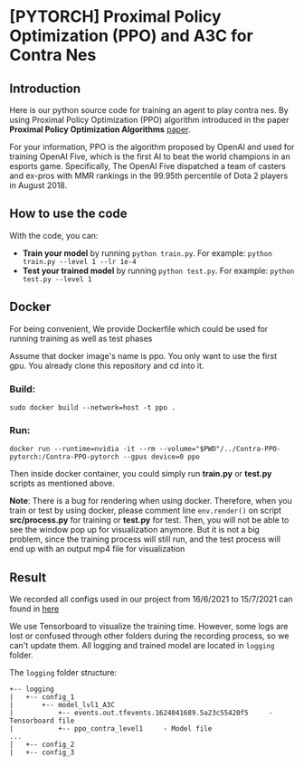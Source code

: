 # [PYTORCH] Proximal Policy Optimization (PPO) and A3C for Contra Nes

## Introduction

Here is our python source code for training an agent to play contra nes. By using Proximal Policy Optimization (PPO) algorithm introduced in the paper **Proximal Policy Optimization Algorithms** [paper](https://arxiv.org/abs/1707.06347). 

For your information, PPO is the algorithm proposed by OpenAI and used for training OpenAI Five, which is the first AI to beat the world champions in an esports game. Specifically, The OpenAI Five dispatched a team of casters and ex-pros with MMR rankings in the 99.95th percentile of Dota 2 players in August 2018.

<!-- <p align="center">
  <img src="demo/video-1.gif"><br/>
  <i>Sample result</i>
</p> -->
## How to use the code

With the code, you can:

* **Train your model** by running ```python train.py```. For example: ```python train.py --level 1 --lr 1e-4```
* **Test your trained model** by running ```python test.py```. For example: ```python test.py --level 1```

## Docker

For being convenient, We provide Dockerfile which could be used for running training as well as test phases

Assume that docker image's name is ppo. You only want to use the first gpu. You already clone this repository and cd into it.

### Build:

`sudo docker build --network=host -t ppo .`

### Run:

`docker run --runtime=nvidia -it --rm --volume="$PWD"/../Contra-PPO-pytorch:/Contra-PPO-pytorch --gpus device=0 ppo`

Then inside docker container, you could simply run **train.py** or **test.py** scripts as mentioned above.

**Note**: There is a bug for rendering when using docker. Therefore, when you train or test by using docker, please comment line `env.render()` on script **src/process.py** for training or **test.py** for test. Then, you will not be able to see the window pop up for visualization anymore. But it is not a big problem, since the training process will still run, and the test process will end up with an output mp4 file for visualization

## Result
We recorded all configs used in our project from 16/6/2021 to 15/7/2021 can found in [here](https://docs.google.com/spreadsheets/d/10QxF0ip0g-l9QoT7mDWCvS3p13AiE2G-A2ajAeFHVqc/edit?usp=sharing)

We use Tensorboard to visualize the training time. However, some logs are lost or confused through other folders during the recording process, so we can't update them. All logging and trained model are located in ```logging``` folder.


The ```logging``` folder structure:
```
+-- logging
|   +-- config_1
|       +-- model_lvl1_A3C
|           +-- events.out.tfevents.1624041689.5a23c55420f5     - Tensorboard file
|           +-- ppo_contra_level1     - Model file
...
|   +-- config_2
|   +-- config_3
```